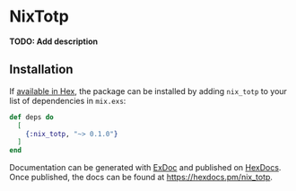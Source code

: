 # NixTotp

**TODO: Add description**

## Installation

If [available in Hex](https://hex.pm/docs/publish), the package can be installed
by adding `nix_totp` to your list of dependencies in `mix.exs`:

```elixir
def deps do
  [
    {:nix_totp, "~> 0.1.0"}
  ]
end
```

Documentation can be generated with [ExDoc](https://github.com/elixir-lang/ex_doc)
and published on [HexDocs](https://hexdocs.pm). Once published, the docs can
be found at <https://hexdocs.pm/nix_totp>.

